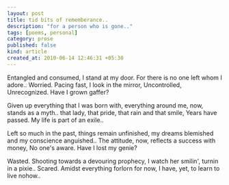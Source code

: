 ```yaml
---
layout: post
title: tid bits of rememberance..
description: "for a person who is gone.."
tags: [poems, personal]
category: prose
published: false
kind: article
created_at: 2010-06-14 12:46:31 +05:30
---
```


Entangled and consumed, I stand at my door.
For there is no one left whom I adore..
Worried. Pacing fast, I look in the mirror,
Uncontrolled, Unrecognized. Have I grown gaffer?

Given up everything that I was born with,
everything around me, now, stands as a myth..
that lady, that pride, that rain and that smile,
Years have passed. My life is part of an exile..

Left so much in the past, things remain unfinished,
my dreams blemished and my conscience anguished..
The attitude, now, reflects a success with money,
No one's aware. Have I lost my genie?

Wasted. Shooting towards a devouring prophecy,
I watch her smilin', turnin in a pixie..
Scared. Amidst everything forlorn for now,
I have, yet, to learn to live nohow..

